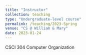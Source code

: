 ```yaml
---
title: "Instructor"
collection: teaching
type: "Undergraduate-level course"
permalink: /teaching/2023-Spring
venue: "CS @ William & Mary"
date: 2023-01-24
---
```


CSCI 304 Computer Organization
